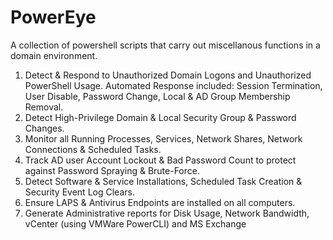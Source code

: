 # PowerEye
A collection of powershell scripts that carry out miscellanous functions in a domain environment.
1. Detect & Respond to Unauthorized Domain Logons and Unauthorized PowerShell Usage. Automated Response included: Session Termination, User Disable, Password Change, Local & AD Group Membership Removal.
2. Detect High-Privilege Domain & Local Security Group & Password Changes.
3. Monitor all Running Processes, Services, Network Shares, Network Connections & Scheduled Tasks.
4. Track AD user Account Lockout & Bad Password Count to protect against Password Spraying & Brute-Force.
5. Detect Software & Service Installations, Scheduled Task Creation & Security Event Log Clears.
6. Ensure LAPS & Antivirus Endpoints are installed on all computers.
7. Generate Administrative reports for Disk Usage, Network Bandwidth, vCenter (using VMWare PowerCLI) and MS Exchange